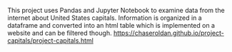 This project uses Pandas and Jupyter Notebook to examine data from the internet about United States capitals. Information is organized in a dataframe and converted into an html table which is implemented on a website and can be filtered though.
https://chaseroldan.github.io/project-capitals/project-capitals.html
